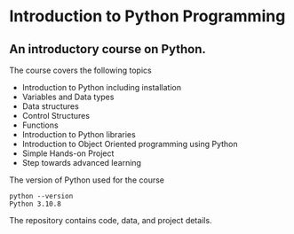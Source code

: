 # Introduction to Python Programming
## An introductory course on Python. 

The course covers the following topics
* Introduction to Python including installation
* Variables and Data types
* Data structures
* Control Structures
* Functions
* Introduction to Python libraries
* Introduction to Object Oriented programming using Python
* Simple Hands-on Project
* Step towards advanced learning

The version of Python used for the course 
~~~
python --version                                                                                                                                         
Python 3.10.8
~~~

The repository contains code, data, and project details. 
